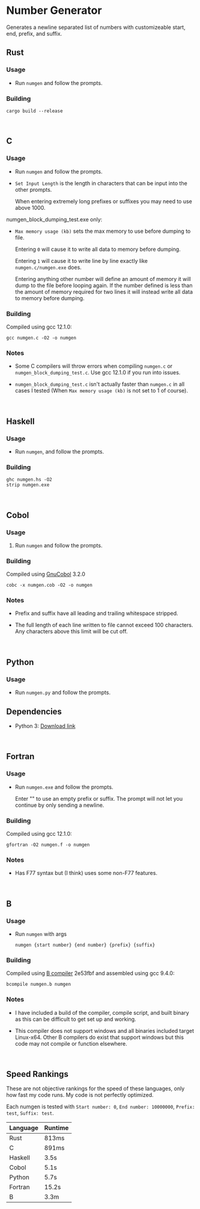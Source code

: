 # Number Generator

Generates a newline separated list of numbers with customizeable start, end, prefix, and suffix.

## Rust

### Usage

- Run `numgen` and follow the prompts.

### Building

```
cargo build --release
```

<br>

## C

### Usage

- Run `numgen` and follow the prompts.

- `Set Input Length` is the length in characters that can be input into the other prompts. 

    When entering extremely long prefixes or suffixes you may need to use above 1000.

numgen_block_dumping_test.exe only:

- `Max memory usage (kb)` sets the max memory to use before dumping to file.

    Entering `0` will cause it to write all data to memory before dumping.

    Entering `1` will cause it to write line by line exactly like `numgen.c/numgen.exe` does.

    Entering anything other number will define an amount of memory it will dump to the file before looping again. If the number defined is less than the amount of memory required for two lines it will instead write all data to memory before dumping.

### Building

Compiled using gcc 12.1.0:

```
gcc numgen.c -O2 -o numgen
```

### Notes

- Some C compilers will throw errors when compiling `numgen.c` or `numgen_block_dumping_test.c`. Use gcc 12.1.0 if you run into issues.

- `numgen_block_dumping_test.c` isn't actually faster than `numgen.c` in all cases I tested (When `Max memory usage (kb)` is not set to 1 of course).

<br>

## Haskell

### Usage

- Run `numgen`, and follow the prompts.

### Building

```
ghc numgen.hs -O2
strip numgen.exe
```

<br>

## Cobol

### Usage

1. Run `numgen` and follow the prompts.

### Building

Compiled using [GnuCobol](https://gnucobol.sourceforge.io/) 3.2.0

```
cobc -x numgen.cob -O2 -o numgen
```

### Notes

- Prefix and suffix have all leading and trailing whitespace stripped.

- The full length of each line written to file cannot exceed 100 characters. Any characters above this limit will be cut off.

<br>

## Python

### Usage

- Run `numgen.py` and follow the prompts.

## Dependencies

- Python 3: [Download link](https://www.python.org/downloads/)

<br>

## Fortran

### Usage

- Run `numgen.exe` and follow the prompts.

    Enter "" to use an empty prefix or suffix. The prompt will not let you continue by only sending a newline.

### Building

Compiled using gcc 12.1.0:

```
gfortran -O2 numgen.f -o numgen
```

### Notes

- Has F77 syntax but (I think) uses some non-F77 features.

<br>

## B

### Usage

- Run `numgen` with args

    ```
    numgen {start number} {end number} {prefix} {suffix}
    ```

### Building

Compiled using [B compiler](https://github.com/aap/b) 2e53fbf and assembled using gcc 9.4.0:

```
bcompile numgen.b numgen
```

### Notes

- I have included a build of the compiler, compile script, and built binary as this can be difficult to get set up and working.

- This compiler does not support windows and all binaries included target Linux-x64. Other B compilers do exist that support windows but this code may not compile or function elsewhere.

<br>

## Speed Rankings

These are not objective rankings for the speed of these languages, only how fast my code runs. My code is not perfectly optimized.

Each numgen is tested with `Start number: 0`, `End number: 10000000`, `Prefix: test`, `Suffix: test`.

| Language      | Runtime       |
| ------------- | ------------- |
| Rust          | 813ms         |
| C             | 891ms         |
| Haskell       | 3.5s          |
| Cobol         | 5.1s          |
| Python        | 5.7s          |
| Fortran       | 15.2s         |
| B             | 3.3m          |
